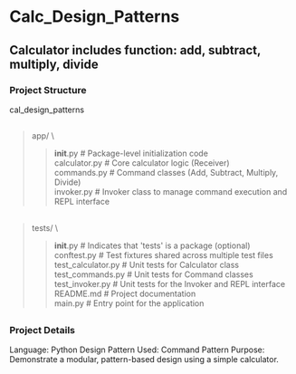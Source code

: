 # Calc_Design_Patterns

## Calculator includes function: add, subtract, multiply, divide

### Project Structure
cal_design_patterns 
##
>app/ \
>>    __init__.py           # Package-level initialization code \
>>   calculator.py         # Core calculator logic (Receiver) \
>>   commands.py           # Command classes (Add, Subtract, Multiply, Divide) \
>>    invoker.py            # Invoker class to manage command execution and REPL interface  
##
>tests/ \
>>   __init__.py           # Indicates that 'tests' is a  package (optional) \
>>    conftest.py           # Test fixtures shared across multiple test files \
>>    test_calculator.py    # Unit tests for Calculator class \
>>    test_commands.py      # Unit tests for Command classes \
>>    test_invoker.py       # Unit tests for the Invoker and REPL interface \
> README.md                 # Project documentation \
>  main.py                 # Entry point for the application 

##
### Project Details
Language: Python
Design Pattern Used: Command Pattern
Purpose: Demonstrate a modular, pattern-based design using a simple calculator.


